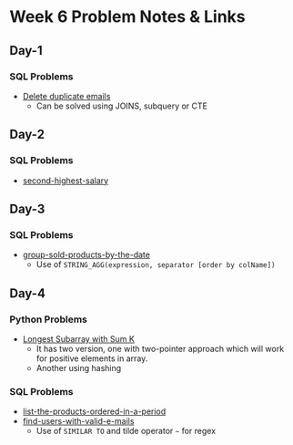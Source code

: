 # Week 6 Problem Notes & Links

## Day-1
### SQL Problems
- [Delete duplicate emails](https://leetcode.com/problems/delete-duplicate-emails/description/)
    + Can be solved using JOINS, subquery or CTE

## Day-2
### SQL Problems
- [second-highest-salary](https://leetcode.com/problems/second-highest-salary/)

## Day-3
### SQL Problems
- [group-sold-products-by-the-date](https://leetcode.com/problems/group-sold-products-by-the-date/)
    + Use of `STRING_AGG(expression, separator [order by colName])`

## Day-4
### Python Problems
- [Longest Subarray with Sum K](https://www.geeksforgeeks.org/problems/longest-sub-array-with-sum-k0809/1)
    + It has two version, one with two-pointer approach which will work for positive elements in array.
    + Another using hashing
### SQL Problems
- [list-the-products-ordered-in-a-period](https://leetcode.com/problems/list-the-products-ordered-in-a-period/)
- [find-users-with-valid-e-mails](https://leetcode.com/problems/find-users-with-valid-e-mails/)
    + Use of `SIMILAR TO` and tilde operator `~` for regex